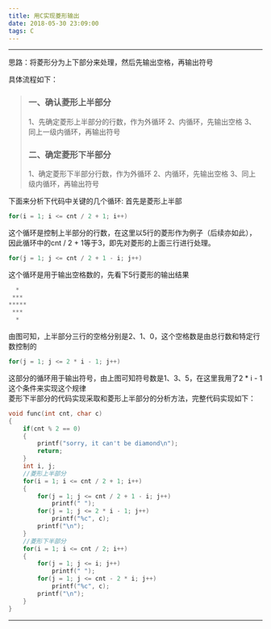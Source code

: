 ```yaml
---
title: 用C实现菱形输出
date: 2018-05-30 23:09:00
tags: C
---
```


---

思路：将菱形分为上下部分来处理，然后先输出空格，再输出符号

具体流程如下：
> ### 一、确认菱形上半部分
> 
> 1、先确定菱形上半部分的行数，作为外循环
> 2、内循环，先输出空格
> 3、同上一级内循环，再输出符号
> ### 二、确定菱形下半部分
>
> 1、确定菱形下半部分行数，作为外循环
> 2、内循环，先输出空格
> 3、同上级内循环，再输出符号

下面来分析下代码中关键的几个循环:
首先是菱形上半部
```c
for(i = 1; i <= cnt / 2 + 1; i++)
```
这个循环是控制上半部分的行数，在这里以5行的菱形作为例子（后续亦如此），因此循环中的cnt / 2 + 1等于3，即先对菱形的上面三行进行处理。
<br>
```c
for(j = 1; j <= cnt / 2 + 1 - i; j++)
```
这个循环是用于输出空格数的，先看下5行菱形的输出结果
```c
  *
 *** 
*****
 ***
  *
```
由图可知，上半部分三行的空格分别是2、1、0，这个空格数是由总行数和特定行数控制的
<br>
```c
for(j = 1; j <= 2 * i - 1; j++)
```
这部分的循环用于输出符号，由上图可知符号数是1、3、5，在这里我用了2 * i - 1这个条件来实现这个规律
<br>
菱形下半部分的代码实现采取和菱形上半部分的分析方法，完整代码实现如下：
```c
void func(int cnt, char c)
{
    if(cnt % 2 == 0)
    {
        printf("sorry, it can't be diamond\n");
        return;
    }
    int i, j;
    //菱形上半部分
    for(i = 1; i <= cnt / 2 + 1; i++)
    {
        for(j = 1; j <= cnt / 2 + 1 - i; j++)
            printf(" ");
        for(j = 1; j <= 2 * i - 1; j++)
            printf("%c", c);
        printf("\n");
    }
    //菱形下半部分
    for(i = 1; i <= cnt / 2; i++)
    {
        for(j = 1; j <= i; j++)
            printf(" ");
        for(j = 1; j <= cnt - 2 * i; j++)
            printf("%c", c);
        printf("\n");
    }
}
```

---



